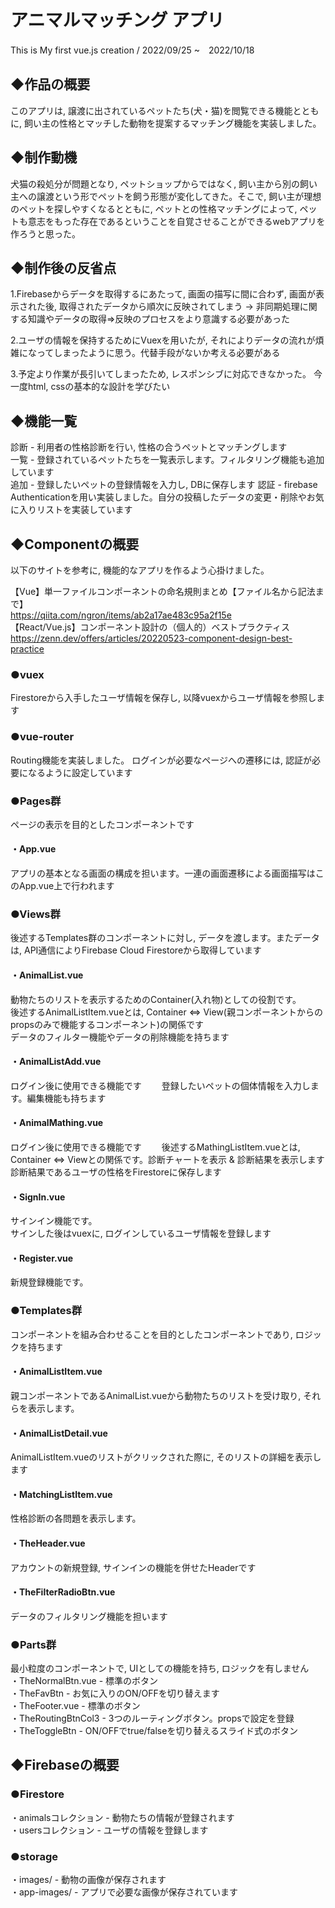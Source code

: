 # アニマルマッチング アプリ
This is My first vue.js creation / 2022/09/25 ~　2022/10/18 

## ◆作品の概要
このアプリは, 譲渡に出されているペットたち(犬・猫)を閲覧できる機能とともに, 飼い主の性格とマッチした動物を提案するマッチング機能を実装しました。

## ◆制作動機
犬猫の殺処分が問題となり, ペットショップからではなく, 飼い主から別の飼い主への譲渡という形でペットを飼う形態が変化してきた。そこで, 飼い主が理想のペットを探しやすくなるとともに, ペットとの性格マッチングによって, ペットも意志をもった存在であるということを自覚させることができるwebアプリを作ろうと思った。

## ◆制作後の反省点
1.Firebaseからデータを取得するにあたって, 画面の描写に間に合わず, 画面が表示された後, 取得されたデータから順次に反映されてしまう
 → 非同期処理に関する知識やデータの取得⇒反映のプロセスをより意識する必要があった  
   
2.ユーザの情報を保持するためにVuexを用いたが, それによりデータの流れが煩雑になってしまったように思う。代替手段がないか考える必要がある
  
3.予定より作業が長引いてしまったため, レスポンシブに対応できなかった。 今一度html, cssの基本的な設計を学びたい
 
## ◆機能一覧
診断 - 利用者の性格診断を行い, 性格の合うペットとマッチングします  
一覧 - 登録されているペットたちを一覧表示します。フィルタリング機能も追加しています  
追加 - 登録したいペットの登録情報を入力し, DBに保存します
認証 - firebase Authenticationを用い実装しました。自分の投稿したデータの変更・削除やお気に入りリストを実装しています

## ◆Componentの概要
以下のサイトを参考に, 機能的なアプリを作るよう心掛けました。  

【Vue】単一ファイルコンポーネントの命名規則まとめ【ファイル名から記法まで】  
https://qiita.com/ngron/items/ab2a17ae483c95a2f15e  
【React/Vue.js】コンポーネント設計の（個人的）ベストプラクティス  
https://zenn.dev/offers/articles/20220523-component-design-best-practice 

### ●vuex
Firestoreから入手したユーザ情報を保存し, 以降vuexからユーザ情報を参照します

### ●vue-router
Routing機能を実装しました。
ログインが必要なページへの遷移には, 認証が必要になるように設定しています

### ●Pages群
ページの表示を目的としたコンポーネントです

#### ・App.vue
アプリの基本となる画面の構成を担います。一連の画面遷移による画面描写はこのApp.vue上で行われます

### ●Views群
後述するTemplates群のコンポーネントに対し, データを渡します。またデータは, API通信によりFirebase Cloud Firestoreから取得しています

#### ・AnimalList.vue
動物たちのリストを表示するためのContainer(入れ物)としての役割です。  
後述するAnimalListItem.vueとは, Container ⇔ View(親コンポーネントからのpropsのみで機能するコンポーネント)の関係です  
データのフィルター機能やデータの削除機能を持ちます

#### ・AnimalListAdd.vue
ログイン後に使用できる機能です　　
登録したいペットの個体情報を入力します。編集機能も持ちます

#### ・AnimalMathing.vue
ログイン後に使用できる機能です　　
後述するMathingListItem.vueとは, Container ⇔ Viewとの関係です。診断チャートを表示 & 診断結果を表示します　　
診断結果であるユーザの性格をFirestoreに保存します

#### ・SignIn.vue
サインイン機能です。  
サインした後はvuexに, ログインしているユーザ情報を登録します

#### ・Register.vue
新規登録機能です。

### ●Templates群
コンポーネントを組み合わせることを目的としたコンポーネントであり, ロジックを持ちます

#### ・AnimalListItem.vue
親コンポーネントであるAnimalList.vueから動物たちのリストを受け取り, それらを表示します。

#### ・AnimalListDetail.vue
AnimalListItem.vueのリストがクリックされた際に, そのリストの詳細を表示します

#### ・MatchingListItem.vue
性格診断の各問題を表示します。

#### ・TheHeader.vue
アカウントの新規登録, サインインの機能を併せたHeaderです

#### ・TheFilterRadioBtn.vue
データのフィルタリング機能を担います

### ●Parts群
最小粒度のコンポーネントで, UIとしての機能を持ち, ロジックを有しません   
・TheNormalBtn.vue - 標準のボタン  
・TheFavBtn - お気に入りのON/OFFを切り替えます  
・TheFooter.vue - 標準のボタン  
・TheRoutingBtnCol3 - 3つのルーティングボタン。propsで設定を登録  
・TheToggleBtn - ON/OFFでtrue/falseを切り替えるスライド式のボタン

## ◆Firebaseの概要

### ●Firestore
・animalsコレクション - 動物たちの情報が登録されます  
・usersコレクション - ユーザの情報を登録します

### ●storage
・images/ - 動物の画像が保存されます  
・app-images/ - アプリで必要な画像が保存されています


